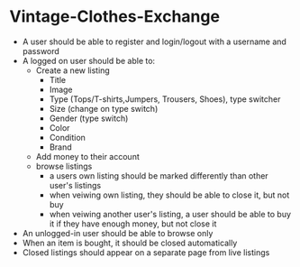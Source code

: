# Vintage-Clothes-Exchange

* A user should be able to register and login/logout with a username and password
* A logged on user should be able to:
    * Create a new listing
        * Title
        * Image
        * Type (Tops/T-shirts,Jumpers, Trousers, Shoes), type switcher
        * Size (change on type switch)
        * Gender (type switch)
        * Color
        * Condition
        * Brand
    * Add money to their account
    * browse listings
        * a users own listing should be marked differently than other user's listings
        * when veiwing own listing, they should be able to close it, but not buy
        * when veiwing another user's listing, a user should be able to buy it if they have enough money, but not close it
* An unlogged-in user should be able to browse only
* When an item is bought,  it should be closed automatically
* Closed listings should appear on a separate page from live listings

